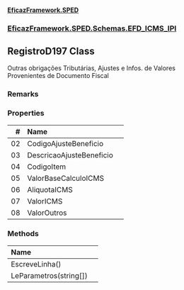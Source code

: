 #### [EficazFramework.SPED](EficazFrameworkSPED.md 'EficazFramework SPED')
### [EficazFramework.SPED.Schemas.EFD_ICMS_IPI](EficazFramework.SPED.Schemas.EFD_ICMS_IPI.md 'EficazFramework.SPED.Schemas.EFD_ICMS_IPI')

## RegistroD197 Class

Outras obrigações Tributárias, Ajustes e Infos. de Valores  
Provenientes de Documento Fiscal

### Remarks
### Properties

| # | Name | |
| ---: | :--- | :--- |
| 02 | CodigoAjusteBeneficio |  |
| 03 | DescricaoAjusteBeneficio |  |
| 04 | CodigoItem |  |
| 05 | ValorBaseCalculoICMS |  |
| 06 | AliquotaICMS |  |
| 07 | ValorICMS |  |
| 08 | ValorOutros |  |
### Methods

| Name | |
| :--- | :--- |
| EscreveLinha() |  |
| LeParametros(string[]) |  |
